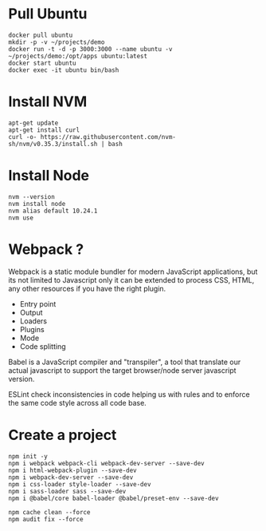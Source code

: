 # Pull Ubuntu
```
docker pull ubuntu
mkdir -p -v ~/projects/demo
docker run -t -d -p 3000:3000 --name ubuntu -v ~/projects/demo:/opt/apps ubuntu:latest
docker start ubuntu
docker exec -it ubuntu bin/bash
```
# Install NVM
```
apt-get update
apt-get install curl
curl -o- https://raw.githubusercontent.com/nvm-sh/nvm/v0.35.3/install.sh | bash
```
# Install Node
```
nvm --version
nvm install node
nvm alias default 10.24.1
nvm use 
```

# Webpack ?
Webpack is a static module bundler for modern JavaScript applications, but its not limited to Javascript only it can be extended to process CSS, HTML, any other resources if you have the right plugin.

- Entry point
- Output
- Loaders
- Plugins
- Mode
- Code splitting

Babel is a JavaScript compiler and "transpiler", a tool that translate our actual javascript to support the target browser/node server javascript version.

ESLint check inconsistencies in code helping us with rules and to enforce the same code style across all code base.

# Create a project
```
npm init -y
npm i webpack webpack-cli webpack-dev-server --save-dev
npm i html-webpack-plugin --save-dev
npm i webpack-dev-server --save-dev
npm i css-loader style-loader --save-dev
npm i sass-loader sass --save-dev
npm i @babel/core babel-loader @babel/preset-env --save-dev
```

```
npm cache clean --force
npm audit fix --force
```